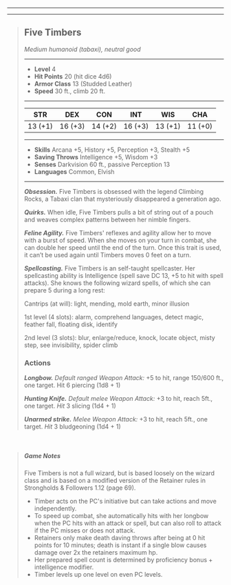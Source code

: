 ___
___
> ## Five Timbers
>*Medium humanoid (tabaxi), neutral good*
> ___
> - **Level** 4
> - **Hit Points** 20 (hit dice 4d6)
> - **Armor Class** 13 (Studded Leather)
> - **Speed** 30 ft., climb 20 ft.
>___
>|STR|DEX|CON|INT|WIS|CHA|
>|:---:|:---:|:---:|:---:|:---:|:---:|
>|13 (+1)|16 (+3)|14 (+2)|16 (+3)|13 (+1)|11 (+0)|
>___
> - **Skills** Arcana +5, History +5, Perception +3, Stealth +5
> - **Saving Throws** Intelligence +5, Wisdom +3
> - **Senses** Darkvision 60 ft., passive Perception 13
> - **Languages** Common, Elvish
> ___
>
> ***Obsession.*** Five Timbers is obsessed with the legend Climbing Rocks, a Tabaxi clan that mysteriously disappeared a generation ago.
>
> ***Quirks.*** When idle, Five Timbers pulls a bit of string out of a pouch and weaves complex patterns between her nimble fingers.
>
> ***Feline Agility.***
Five Timbers' reflexes and agility allow her to move with a burst of speed. When she moves on your turn in combat, she can double her speed until the end of the turn. Once this trait is used, it can’t be used again until Timbers moves 0 feet on a turn.
>
> ***Spellcasting.*** Five Timbers is an self-taught spellcaster. Her spellcasting ability is Intelligence (spell save DC 13, +5 to hit with spell attacks). She knows the following wizard spells, of which she can prepare 5 during a long rest:
>
> Cantrips (at will): light, mending, mold earth, minor illusion
>
> 1st level (4 slots): alarm, comprehend languages, detect magic, feather fall, floating disk, identify 
>
> 2nd level (3 slots): blur, enlarge/reduce, knock, locate object, misty step, see invisibility, spider climb
>
> ### Actions
> ***Longbow.*** *Default ranged Weapon Attack:* +5 to hit, range 150/600 ft., one target. Hit 6 piercing (1d8 + 1)
>
> ***Hunting Knife.*** *Default melee Weapon Attack:* +3 to hit, reach 5ft., one target. *Hit* 3 slicing (1d4 + 1) 
>
> ***Unarmed strike.*** *Melee Weapon Attack:* +3 to hit, reach 5ft., one target. *Hit* 3 bludgeoning (1d4 + 1) 

&nbsp;

> ##### Game Notes
> Five Timbers is not a full wizard, but is based loosely on the wizard class and is based on a modified version of the Retainer rules in Strongholds & Followers 1.12 (page 69). 
> 
> - Timber acts on the PC's initiative but can take actions and move independently.
> - To speed up combat, she automatically hits with her longbow when the PC hits with an attack or spell, but can also roll to attack if the PC misses or does not attack.
> - Retainers only make death daving throws after being at 0 hit points for 10 minutes; death is instant if a single blow causes damage over 2x the retainers maximum hp.
> - Her prepared spell count is determined by proficiency bonus + intelligence modifier.
> - Timber levels up one level on even PC levels.


